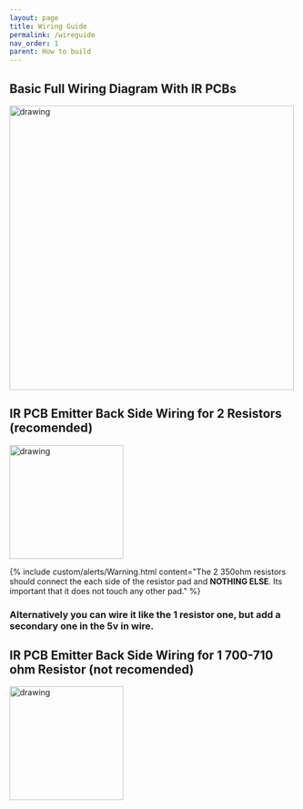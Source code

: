 ```yaml
---
layout: page
title: Wiring Guide
permalink: /wireguide
nav_order: 1
parent: How to build
---
```




## Basic Full Wiring Diagram With IR PCBs



<img src="https://imgur.com/2E8vY4W.png" alt="drawing" width="500"/>



## IR PCB Emitter Back Side Wiring for 2 Resistors (recomended)



<img src="https://imgur.com/BViCBrn.png" alt="drawing" width="200"/>

{% include custom/alerts/Warning.html content="The 2 350ohm resistors should connect the each side of the resistor pad and <b>NOTHING ELSE</b>. Its important that it does not touch any other pad." %}
### Alternatively you can wire it like the 1 resistor one, but add a secondary one in the 5v in wire.
 


## IR PCB Emitter Back Side Wiring for 1 700-710 ohm Resistor (not recomended)


<img src="https://imgur.com/va3tZOh.png" alt="drawing" width="200"/>
